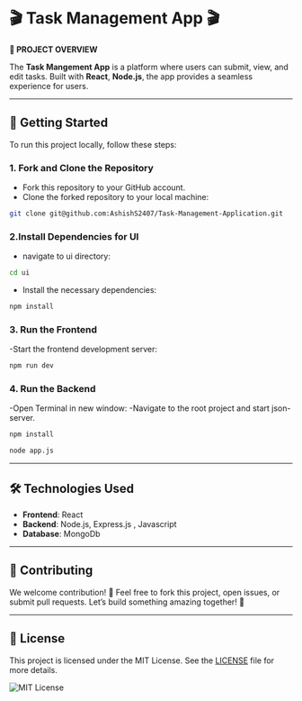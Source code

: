 # 🎬 **Task Management App** 🎬

**📄 PROJECT OVERVIEW**

The **Task Mangement App** is a platform where users can submit, view, and edit tasks.  Built with **React**, **Node.js**, the app provides a seamless experience for users.

---

## 🏁 Getting Started

To run this project locally, follow these steps:

### 1. Fork and Clone the Repository

- Fork this repository to your GitHub account.
- Clone the forked repository to your local machine:

```bash
git clone git@github.com:AshishS2407/Task-Management-Application.git

```

### 2.Install Dependencies for UI
- navigate to ui directory:

```bash
cd ui
```
- Install the necessary dependencies:

```bash
npm install
```
### 3. Run the Frontend
-Start the frontend development server:

```bash
npm run dev
```
### 4. Run the   Backend
-Open Terminal in new window:
-Navigate to the root project and start json-server.

```bash
npm install
```

```bash
node app.js
```
---


## 🛠️ Technologies Used

- **Frontend**: React
- **Backend**: Node.js, Express.js , Javascript
- **Database**: MongoDb

---


## 🤝 Contributing

We welcome contribution! 🙌 Feel free to fork this project, open issues, or submit pull requests. Let’s build something amazing together! 🚀

---
## 📝 License

This project is licensed under the MIT License. See the [LICENSE](LICENSE) file for more details.

![MIT License](https://img.shields.io/badge/License-MIT-blue.svg)
